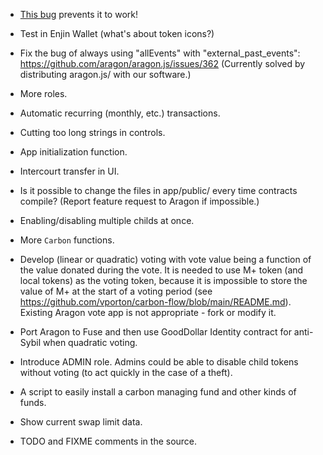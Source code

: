 - [This bug](https://github.com/aragon/aragon-react-boilerplate/issues/115) prevents it to work!

- Test in Enjin Wallet (what's about token icons?)

- Fix the bug of always using "allEvents" with "external_past_events":
  https://github.com/aragon/aragon.js/issues/362
  (Currently solved by distributing aragon.js/ with our software.)

- More roles.

- Automatic recurring (monthly, etc.) transactions.

- Cutting too long strings in controls.

- App initialization function.

- Intercourt transfer in UI.

- Is it possible to change the files in app/public/ every time contracts compile?
  (Report feature request to Aragon if impossible.)

- Enabling/disabling multiple childs at once.

- More `Carbon` functions.

- Develop (linear or quadratic) voting with vote value being a function of the value
  donated during the vote. It is needed to use M+ token (and local tokens) as the voting
  token, because it is impossible to store the value of M+ at the start of a voting
  period (see https://github.com/vporton/carbon-flow/blob/main/README.md).
  Existing Aragon vote app is not appropriate - fork or modify it.

- Port Aragon to Fuse and then use GoodDollar Identity contract for anti-Sybil when
  quadratic voting.

- Introduce ADMIN role. Admins could be able to disable child tokens without voting
  (to act quickly in the case of a theft).

- A script to easily install a carbon managing fund and other kinds of funds.

- Show current swap limit data.

- TODO and FIXME comments in the source.
